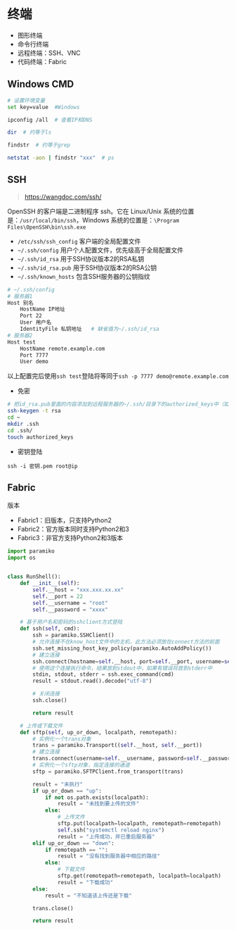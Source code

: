 # 终端

- 图形终端
- 命令行终端
- 远程终端：SSH、VNC
- 代码终端：Fabric

## Windows CMD

```sh
# 设置环境变量
set key=value  #Windows

ipconfig /all  # 查看IP和DNS

dir  # 约等于ls

findstr  # 约等于grep

netstat -aon | findstr "xxx"  # ps
```

## SSH

> <https://wangdoc.com/ssh/>

OpenSSH 的客户端是二进制程序 ssh。它在 Linux/Unix 系统的位置是：`/usr/local/bin/ssh`，Windows 系统的位置是：`\Program Files\OpenSSH\bin\ssh.exe`

- `/etc/ssh/ssh_config`  客户端的全局配置文件
- `~/.ssh/config`  用户个人配置文件，优先级高于全局配置文件
- `~/.ssh/id_rsa`  用于SSH协议版本2的RSA私钥
- `~/.ssh/id_rsa.pub`  用于SSH协议版本2的RSA公钥
- `~/.ssh/known_hosts`  包含SSH服务器的公钥指纹

```bash
# ~/.ssh/config
# 服务器1
Host 别名
    HostName IP地址
    Port 22
    User 用户名
    IdentityFile 私钥地址   # 缺省值为~/.ssh/id_rsa
# 服务器2
Host test
    HostName remote.example.com
    Port 7777
    User demo
```

以上配置完后使用`ssh test`登陆将等同于`ssh -p 7777 demo@remote.example.com`

- 免密

```bash
# 把id_rsa.pub里面的内容添加到远程服务器的~/.ssh/目录下的authorized_keys中（如果没有这个文件我们可以创建一个）
ssh-keygen -t rsa
cd ~
mkdir .ssh
cd .ssh/
touch authorized_keys
```

- 密钥登陆

`ssh -i 密钥.pem root@ip`

## Fabric

版本

- Fabric1：旧版本，只支持Python2
- Fabric2：官方版本同时支持Python2和3
- Fabric3：非官方支持Python2和3版本

```python
import paramiko
import os


class RunShell():
    def __init__(self):
        self.__host = "xxx.xxx.xx.xx"
        self.__port = 22
        self.__username = "root"
        self.__password = "xxxx"

    # 基于用户名和密码的sshclient方式登陆
    def ssh(self, cmd):
        ssh = paramiko.SSHClient()
        # 允许连接不在know_host文件中的主机，此方法必须放在connect方法的前面
        ssh.set_missing_host_key_policy(paramiko.AutoAddPolicy())
        # 建立连接
        ssh.connect(hostname=self.__host, port=self.__port, username=self.__username, password=self.__password)
        # 使用这个连接执行命令，结果放到stdout中，如果有错误将放到stderr中
        stdin, stdout, stderr = ssh.exec_command(cmd)
        result = stdout.read().decode("utf-8")

        # 关闭连接
        ssh.close()

        return result

    # 上传或下载文件
    def sftp(self, up_or_down, localpath, remotepath):
        # 实例化一个trans对象
        trans = paramiko.Transport((self.__host, self.__port))
        # 建立连接
        trans.connect(username=self.__username, password=self.__password)
        # 实例化一个sftp对象，指定连接的通道
        sftp = paramiko.SFTPClient.from_transport(trans)

        result = "未执行"
        if up_or_down == "up":
            if not os.path.exists(localpath):
                result = "未找到要上传的文件"
            else:
                # 上传文件
                sftp.put(localpath=localpath, remotepath=remotepath)
                self.ssh("systemctl reload nginx")
                result = "上传成功，并已重启服务器"
        elif up_or_down == "down":
            if remotepath == "":
                result = "没有找到服务器中相应的路径"
            else:
                # 下载文件
                sftp.get(remotepath=remotepath, localpath=localpath)
                result = "下载成功"
        else:
            result = "不知道该上传还是下载"

        trans.close()

        return result
```
